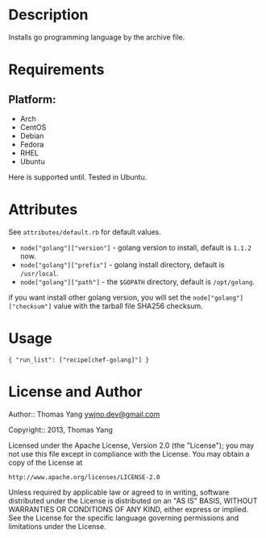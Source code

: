 Description
===========

Installs go programming language by the archive file.

Requirements
============

## Platform:

* Arch
* CentOS
* Debian
* Fedora
* RHEL
* Ubuntu


Here is supported until. Tested in Ubuntu.

Attributes
==========

See `attributes/default.rb` for default values.

* `node["golang"]["version"]` - golang version to install, default is `1.1.2` now.
* `node["golang"]["prefix"]` - golang install directory, default is `/usr/local`.
* `node["golang"]["path"]` - the `$GOPATH` directory, default is `/opt/golang`.

if you want install other golang version, you will set the `node["golang"]["checksum"]` value with the tarball file SHA256 checksum.

Usage
=====

    { "run_list": ["recipe[chef-golang]"] }

License and Author
==================

Author:: Thomas Yang <ywjno.dev@gmail.com>

Copyright:: 2013, Thomas Yang

Licensed under the Apache License, Version 2.0 (the "License");
you may not use this file except in compliance with the License.
You may obtain a copy of the License at

    http://www.apache.org/licenses/LICENSE-2.0

Unless required by applicable law or agreed to in writing, software
distributed under the License is distributed on an "AS IS" BASIS,
WITHOUT WARRANTIES OR CONDITIONS OF ANY KIND, either express or implied.
See the License for the specific language governing permissions and
limitations under the License.
